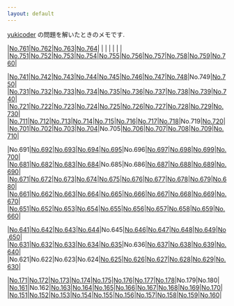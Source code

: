 ```yaml
---
layout: default
---
```

[yukicoder](https://yukicoder.me/) の問題を解いたときのメモです.

|[No.761](yuk/016/y0761.html)|[No.762](yuk/016/y0762.html)|[No.763](yuk/016/y0763.html)|[No.764](yuk/016/y0764.html)| | | | | | |
|[No.751](yuk/016/y0751.html)|[No.752](yuk/016/y0752.html)|[No.753](yuk/016/y0753.html)|[No.754](yuk/016/y0754.html)|[No.755](yuk/016/y0755.html)|[No.756](yuk/016/y0756.html)|[No.757](yuk/016/y0757.html)|[No.758](yuk/016/y0758.html)|[No.759](yuk/016/y0759.html)|[No.760](yuk/016/y0760.html)|

|[No.741](yuk/015/y0741.html)|[No.742](yuk/015/y0742.html)|[No.743](yuk/015/y0743.html)|[No.744](yuk/015/y0744.html)|[No.745](yuk/015/y0745.html)|[No.746](yuk/015/y0746.html)|[No.747](yuk/015/y0747.html)|[No.748](yuk/015/y0748.html)|No.749|[No.750](yuk/015/y0750.html)|
|[No.731](yuk/015/y0731.html)|[No.732](yuk/015/y0732.html)|[No.733](yuk/015/y0733.html)|[No.734](yuk/015/y0734.html)|[No.735](yuk/015/y0735.html)|[No.736](yuk/015/y0736.html)|[No.737](yuk/015/y0737.html)|[No.738](yuk/015/y0738.html)|[No.739](yuk/015/y0739.html)|[No.740](yuk/015/y0740.html)|
|[No.721](yuk/015/y0721.html)|[No.722](yuk/015/y0722.html)|[No.723](yuk/015/y0723.html)|[No.724](yuk/015/y0724.html)|[No.725](yuk/015/y0725.html)|[No.726](yuk/015/y0726.html)|[No.727](yuk/015/y0727.html)|[No.728](yuk/015/y0728.html)|[No.729](yuk/015/y0729.html)|[No.730](yuk/015/y0730.html)|
|[No.711](yuk/015/y0711.html)|[No.712](yuk/015/y0712.html)|[No.713](yuk/015/y0713.html)|[No.714](yuk/015/y0714.html)|[No.715](yuk/015/y0715.html)|[No.716](yuk/015/y0716.html)|[No.717](yuk/015/y0717.html)|[No.718](yuk/015/y0718.html)|No.719|[No.720](yuk/015/y0720.html)|
|[No.701](yuk/015/y0701.html)|[No.702](yuk/015/y0702.html)|[No.703](yuk/015/y0703.html)|[No.704](yuk/015/y0704.html)|No.705|[No.706](yuk/015/y0706.html)|[No.707](yuk/015/y0707.html)|[No.708](yuk/015/y0708.html)|[No.709](yuk/015/y0709.html)|[No.710](yuk/015/y0710.html)|

|No.691|[No.692](yuk/014/y0692.html)|[No.693](yuk/014/y0693.html)|[No.694](yuk/014/y0694.html)|[No.695](yuk/014/y0695.html)|No.696|[No.697](yuk/014/y0697.html)|[No.698](yuk/014/y0698.html)|[No.699](yuk/014/y0699.html)|[No.700](yuk/014/y0700.html)|
|[No.681](yuk/014/y0681.html)|[No.682](yuk/014/y0682.html)|[No.683](yuk/014/y0683.html)|[No.684](yuk/014/y0684.html)|No.685|No.686|[No.687](yuk/014/y0687.html)|[No.688](yuk/014/y0688.html)|[No.689](yuk/014/y0689.html)|[No.690](yuk/014/y0690.html)|
|[No.671](yuk/014/y0671.html)|[No.672](yuk/014/y0672.html)|[No.673](yuk/014/y0673.html)|[No.674](yuk/014/y0674.html)|[No.675](yuk/014/y0675.html)|[No.676](yuk/014/y0676.html)|[No.677](yuk/014/y0677.html)|[No.678](yuk/014/y0678.html)|[No.679](yuk/014/y0679.html)|[No.680](yuk/014/y0680.html)|
|[No.661](yuk/014/y0661.html)|[No.662](yuk/014/y0662.html)|[No.663](yuk/014/y0663.html)|[No.664](yuk/014/y0664.html)|[No.665](yuk/014/y0665.html)|[No.666](yuk/014/y0666.html)|[No.667](yuk/014/y0667.html)|[No.668](yuk/014/y0668.html)|[No.669](yuk/014/y0669.html)|[No.670](yuk/014/y0670.html)|
|[No.651](yuk/014/y0651.html)|[No.652](yuk/014/y0652.html)|[No.653](yuk/014/y0653.html)|[No.654](yuk/014/y0654.html)|[No.655](yuk/014/y0655.html)|[No.656](yuk/014/y0656.html)|[No.657](yuk/014/y0657.html)|[No.658](yuk/014/y0658.html)|[No.659](yuk/014/y0659.html)|[No.660](yuk/014/y0660.html)|

|[No.641](yuk/013/y0641.html)|[No.642](yuk/013/y0642.html)|[No.643](yuk/013/y0643.html)|[No.644](yuk/013/y0644.html)|No.645|[No.646](yuk/013/y0646.html)|[No.647](yuk/013/y0647.html)|[No.648](yuk/013/y0648.html)|[No.649](yuk/013/y0649.html)|[No.650](yuk/013/y0650.html)|
|[No.631](yuk/013/y0631.html)|[No.632](yuk/013/y0632.html)|[No.633](yuk/013/y0633.html)|[No.634](yuk/013/y0634.html)|[No.635](yuk/013/y0635.html)|No.636|[No.637](yuk/013/y0637.html)|[No.638](yuk/013/y0638.html)|[No.639](yuk/013/y0639.html)|[No.640](yuk/013/y0640.html)|
|No.621|No.622|No.623|No.624|[No.625](yuk/013/y0625.html)|[No.626](yuk/013/y0626.html)|[No.627](yuk/013/y0627.html)|[No.628](yuk/013/y0628.html)|[No.629](yuk/013/y0629.html)|[No.630](yuk/013/y0630.html)|

|[No.171](yuk/004/y0171.html)|[No.172](yuk/004/y0172.html)|[No.173](yuk/004/y0173.html)|[No.174](yuk/004/y0174.html)|[No.175](yuk/004/y0175.html)|[No.176](yuk/004/y0176.html)|[No.177](yuk/004/y0177.html)|[No.178](yuk/004/y0178.html)|No.179|No.180|
|[No.161](yuk/004/y0161.html)|No.162|[No.163](yuk/004/y0163.html)|[No.164](yuk/004/y0164.html)|[No.165](yuk/004/y0165.html)|[No.166](yuk/004/y0166.html)|[No.167](yuk/004/y0167.html)|[No.168](yuk/004/y0168.html)|[No.169](yuk/004/y0169.html)|[No.170](yuk/004/y0170.html)|
|[No.151](yuk/004/y0151.html)|[No.152](yuk/004/y0152.html)|[No.153](yuk/004/y0153.html)|[No.154](yuk/004/y0154.html)|[No.155](yuk/004/y0155.html)|[No.156](yuk/004/y0156.html)|[No.157](yuk/004/y0157.html)|[No.158](yuk/004/y0158.html)|[No.159](yuk/004/y0159.html)|[No.160](yuk/004/y0160.html)|
